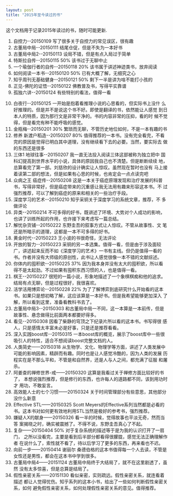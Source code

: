 ```yaml
---
layout: post
title: "2015年至今读过的书"
---
```


这个文档用于记录2015年读过的书，随时可能更新.

1. 自控力--20150109 写了很多关于自控力的常见误区，很有趣
2. 古董局中局--20150111 结尾仓促，但是不失为一本好书
3. 古董局中局2--20150113 设局不错，但是有点入局过于简单
4. 特斯拉自传--20150115 50% 该书过于无聊中止
5. 一个瑜伽行者的自传--20150118 20% 该书属于讲述神迹类书，放弃阅读
6. 如何阅读一本书--20150120 50% 已有大概了解，无细究之心
7. 知乎周刊无基础健身--20150121 50% 剩下一半是讲为啥不能打小孩的
8. 正见-佛陀的证悟--20150122 佛教普及书，写得平实靠谱
9. 孤独六讲--20150124 有些特别的看法，值得一看
<!--more-->
10. 白夜行--20150125 一开始是抱着看推理小说的心思看的，但实际书上没什
    么好推理的。但是并不是说这个书不好。即使是翻译的书，依然能让人感觉
    到日本人的特质，因为那行文是非常干净的。书的内容非常的压抑，看的时
    候不觉得，但是看完有种不能呼吸的感觉。
11. 金瓶梅--20150201 30% 繁琐而无聊，不管历史地位如何，不是一本有趣的书
12. 修养 新渡户稻造--20150207 80% 值得推荐的一本书。没有完全看完，不看
    完的原因是觉得已明白其中道理，没有继续看下去的必要。当然，要实际去
    做的东西还是很多
13. 三体1 地球往事--20150207 我一直无法投入阅读三体这部被称为独立把中
    国科幻提高到世界水平的小说，具体的原因我自己也不清楚。但是断断续续
    地，总算看完了第一部。刘慈欣的设计确实让人惊叹。虽然现在暂时也没有
    马上接着读第二部的想法，但是如果有心思的时候，也肯定会一点点读完吧
14. 众病之王 癌症传--20150208 这是一本关于癌症原理发现和治疗发展的科普
    书，写得非常好，但是癌症带来的沉重感让我无法用有趣来形容这本书。不
    过强烈推荐，可以了解到癌症的原来和相关的一些治疗手段。
15. 深度学习的艺术--20150210 知乎采铜关于深度学习的系统文章，推荐，不
    多做评论
16. 异类--20150214 不可多得的好书，既讲述了环境、大势对个人成功的影响，
    也讲了训练所起的作用，也许接下来考虑写一篇总结。
17. 解忧杂货铺--20150222 东野圭吾的叙事方式让人惊叹。不管从故事性、文
    笔还是所暗示的道理，这都是一本不可多得的好书。
18. 黄金时代--20150223 王小波的书很奇怪，无法评论
19. 开放的智力--20150223 采铜的另一本选集。值得一看，但是由于涉及面较
    广，讲述起来反而不如《深度学习的艺术》一书有主线。但仍是值得一看的
    书。作者并没有大师级的原创性，此书让人感觉很像一本不错的文献综述。
20. 你体内的囤积欲--20150225 37% 因为我本身并没有太大的囤积欲，所以看
    得不是太起劲。不过如果有囤积东西习惯的人，也是值得一看。
21. 棋王--20150227 很短的一篇小说，形象地描述了一个象棋棋痴和他的追求。
    结局有点无聊，但是过程很好，我很喜欢。
22. 活学活用博弈论--20150228 22% 为了了解博弈到底研究什么开始看的这本
    书。如果只是想初略了解，这应该算是一本好书。但是我希望能够更加深入
    了解，所以看到这里，准备看教科书去了。
23. 古董局中局3--20150303 和古董局中局一不同，这一本算是一本前传，但是
    故事性、悬念做得比前面两本都要好得多。
24. 看见--20150308 因看了柴静的穹顶之下纪录片所以看的这本书。书写得很
    感人，只是感情太丰富未必是好事，只是还是推荐看看。
25. 深入实践boost库--20150315 一本boost库的概览，展示了boost库中一些很
    吸引人的特性，适合不想阅读boost完整文档的人。
26. 人类简史——20150318 从生物学、文化、物理学等方面，讲述了人类发展中
    可能的影响因素，精辟而有趣。同时也是让人感觉冷酷的，因为人类的发展
    历程实在是不那么平和，不管是和自然界，还是人与人之间，都充满了征服
    和屠杀。
27. 阿姜查的禅修世界-戒——20150320 这算是我看过关于禅修方面比较好的书了，
    本想说强烈推荐，但是修行的东西，也许每人的道路都不同，该到用功时才
    用功，不敢妄言。
28. 高效能人士的七个习惯——20150324 关于时间管理部分有些意思，其他部分
    没什么新意
29. Effective STL——20150325 Scott Meyers的Effective系列当然都是必看的
    书。这本书对如何更有效地利用STL当然是极好的参考书，强烈推荐。
30. 嫌疑人X的献身——20150326 看一半的时候，觉得故事也平淡无奇，然而当答
    案揭晓之时，确实被震撼了。不得不说，东野圭吾真心了不起。
31. 复杂——20150404 50% 对于复杂系统的描述等于是为我的认识打开了一扇门，
    之所以没看完，主要是看到后半部分都看得很朦胧，感觉无法正确理解作者
    在说什么了，索性就不看了，待以后学习了更多的东西，再来看也不迟。
32. 向前一步——20150414 谢丽尔 桑德伯格的这本书值得每一个人去读，不管是
    女性还是男性，都会在这本书中学到很多。
33. 古董局中局4——20151124 古董局中局终于大结局了，就不在这里剧透了，虽然
    没有太多惊喜，但是总算是结局了。
34. 假性亲密关系——20151130 看似亲密，实则疏远。假性亲密关系，就连看着描述
    都让人觉得忧伤。知乎系列的这本小书，给出了一些如何判断假性亲密关系，如何
    避免假性亲密关系，如何处理假性亲密关系的意见。值得推荐。
